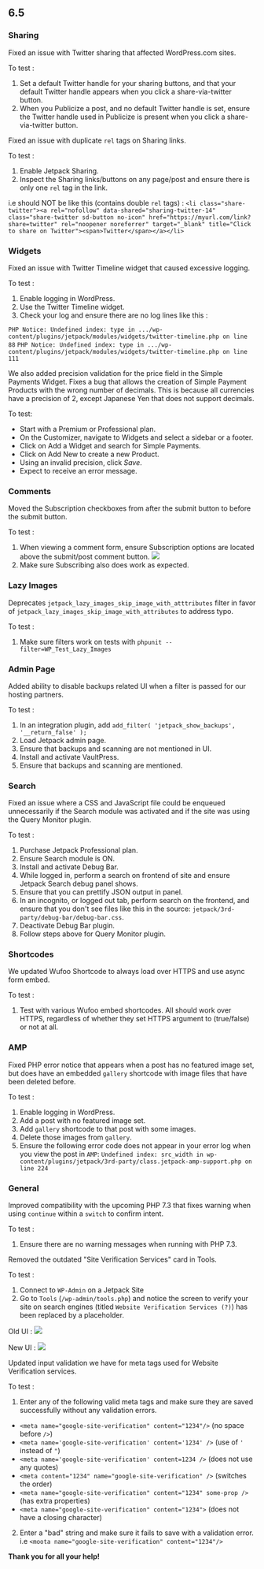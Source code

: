## 6.5

### Sharing

Fixed an issue with Twitter sharing that affected WordPress.com sites.

To test :

1. Set a default Twitter handle for your sharing buttons, and that your default Twitter handle appears when you click a share-via-twitter button.
2. When you Publicize a post, and no default Twitter handle is set, ensure the Twitter handle used in Publicize is present when you click a share-via-twitter button.

Fixed an issue with duplicate `rel` tags on Sharing links.

To test :

1. Enable Jetpack Sharing.
2. Inspect the Sharing links/buttons on any page/post and ensure there is only one `rel` tag in the link.

i.e should NOT be like this (contains double `rel` tags) :
`<li class="share-twitter"><a rel="nofollow" data-shared="sharing-twitter-14" class="share-twitter sd-button no-icon" href="https://myurl.com/link?share=twitter" rel="noopener noreferrer" target="_blank" title="Click to share on Twitter"><span>Twitter</span></a></li>`

### Widgets

Fixed an issue with Twitter Timeline widget that caused excessive logging.

To test : 

1. Enable logging in WordPress.
2. Use the Twitter Timeline widget.
3. Check your log and ensure there are no log lines like this :

`PHP Notice: Undefined index: type in .../wp-content/plugins/jetpack/modules/widgets/twitter-timeline.php on line 88`
`PHP Notice: Undefined index: type in .../wp-content/plugins/jetpack/modules/widgets/twitter-timeline.php on line 111`


We also added precision validation for the price field in the Simple Payments Widget. Fixes a bug that allows the creation of Simple Payment Products with the wrong number of decimals. This is because all currencies have a precision of 2, except Japanese Yen that does not support decimals.

To test:

* Start with a Premium or Professional plan.
* On the Customizer, navigate to Widgets and select a sidebar or a footer.
* Click on Add a Widget and search for Simple Payments.
* Click on Add New to create a new Product.
* Using an invalid precision, click _Save_.
* Expect to receive an error message.

### Comments

Moved the Subscription checkboxes from after the submit button to before the submit button.

To test :

1. When viewing a comment form, ensure Subscription options are located above the submit/post comment button.
![](https://user-images.githubusercontent.com/44990/43659234-37cad834-9710-11e8-83fd-7b3661bf927d.png)
2. Make sure Subscribing also does work as expected.

### Lazy Images

Deprecates `jetpack_lazy_images_skip_image_with_atttributes` filter in favor of `jetpack_lazy_images_skip_image_with_attributes` to address typo.

To test :

1. Make sure filters work on tests with `phpunit --filter=WP_Test_Lazy_Images`

### Admin Page

Added ability to disable backups related UI when a filter is passed for our hosting partners.

To test :

1. In an integration plugin, add `add_filter( 'jetpack_show_backups', '__return_false' );`
2. Load Jetpack admin page.
3. Ensure that backups and scanning are not mentioned in UI.
4. Install and activate VaultPress.
5. Ensure that backups and scanning are mentioned.

### Search

Fixed an issue where a CSS and JavaScript file could be enqueued unnecessarily if the Search module was activated and if the site was using the Query Monitor plugin.

To test :

1. Purchase Jetpack Professional plan.
2. Ensure Search module is ON.
3. Install and activate Debug Bar.
4. While logged in, perform a search on frontend of site and ensure Jetpack Search debug panel shows.
5. Ensure that you can prettify JSON output in panel.
6. In an incognito, or logged out tab, perform search on the frontend, and ensure that you don't see files like this in the source: `jetpack/3rd-party/debug-bar/debug-bar.css`.
7. Deactivate Debug Bar plugin.
8. Follow steps above for Query Monitor plugin.

### Shortcodes

We updated Wufoo Shortcode to always load over HTTPS and use async form embed.

To test :

1. Test with various Wufoo embed shortcodes. All should work over HTTPS, regardless of whether they set HTTPS argument to (true/false) or not at all.

### AMP

Fixed PHP error notice that appears when a post has no featured image set, but does have an embedded `gallery` shortcode with image files that have been deleted before.

To test :

1. Enable logging in WordPress.
2. Add a post with no featured image set.
3. Add `gallery` shortcode to that post with some images.
4. Delete those images from `gallery`.
5. Ensure the following error code does not appear in your error log when you view the post in `AMP`:
`Undefined index: src_width in wp-content/plugins/jetpack/3rd-party/class.jetpack-amp-support.php on line 224`

### General

Improved compatibility with the upcoming PHP 7.3 that fixes warning when using `continue` within a `switch` to confirm intent.

To test :

1. Ensure there are no warning messages when running with PHP 7.3.

Removed the outdated "Site Verification Services" card in Tools.

To test :

1. Connect to `WP-Admin` on a Jetpack Site
2. Go to `Tools` (`/wp-admin/tools.php`) and notice the screen to verify your site on search engines (titled `Website Verification Services (?)`) has been replaced by a placeholder.

Old UI :
![](https://user-images.githubusercontent.com/230230/44407221-d8a47c00-a55d-11e8-9e60-f8dad7e7daec.png)

New UI :
![](https://user-images.githubusercontent.com/51896/44542314-45845700-a6c1-11e8-8a02-996bb28b4ff6.png)

Updated input validation we have for meta tags used for Website Verification services.

To test :

1. Enter any of the following valid meta tags and make sure they are saved successfully without any validation errors.

- `<meta name="google-site-verification" content="1234"/>` (no space before `/>`)
- `<meta name='google-site-verification' content='1234' />` (use of `'` instead of `"`)
- `<meta name='google-site-verification' content=1234 />` (does not use any quotes)
- `<meta content="1234" name="google-site-verification" />` (switches the order)
- `<meta name="google-site-verification" content="1234" some-prop />` (has extra properties)
- `<meta name="google-site-verification" content="1234">` (does not have a closing character)

2. Enter a "bad" string and make sure it fails to save with a validation error. i.e `<moota name="google-site-verification" content="1234"/>`

**Thank you for all your help!**
